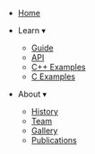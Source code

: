 - [Home](/) &nbsp; &nbsp;

- Learn <span class="arrow">&#x25BE;</span>
  - [Guide](/guide/user-guide/introduction)
  - [API](/api/)
  - [C++ Examples](/examples/cpp/add-vectors)
  - [C Examples](/examples/c/add-vectors)

- About <span class="arrow">&#x25BE;</span>
  - [History](/history)
  - [Team](/team)
  - [Gallery](/gallery)
  - [Publications](/publications)

